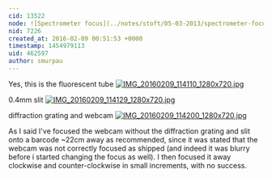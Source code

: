 ```yaml
---
cid: 13522
node: ![Spectrometer focus](../notes/stoft/05-03-2013/spectrometer-focus)
nid: 7226
created_at: 2016-02-09 00:51:53 +0000
timestamp: 1454979113
uid: 462597
author: smurpau
---
```


Yes, this is the fluorescent tube [![IMG_20160209_114110_1280x720.jpg](//i.publiclab.org/system/images/photos/000/014/156/medium/IMG_20160209_114110_1280x720.jpg)](//i.publiclab.org/system/images/photos/000/014/156/original/IMG_20160209_114110_1280x720.jpg)

0.4mm slit
[![IMG_20160209_114129_1280x720.jpg](//i.publiclab.org/system/images/photos/000/014/157/medium/IMG_20160209_114129_1280x720.jpg)](//i.publiclab.org/system/images/photos/000/014/157/original/IMG_20160209_114129_1280x720.jpg)

diffraction grating and webcam
[![IMG_20160209_114200_1280x720.jpg](//i.publiclab.org/system/images/photos/000/014/158/medium/IMG_20160209_114200_1280x720.jpg)](//i.publiclab.org/system/images/photos/000/014/158/original/IMG_20160209_114200_1280x720.jpg)

As I said I've focused the webcam without the diffraction grating and slit onto a barcode ~22cm away as recommended, since it was stated that the webcam was not correctly focused as shipped (and indeed it was blurry before i started changing the focus as well). I then focused it away clockwise and counter-clockwise in small increments, with no success.